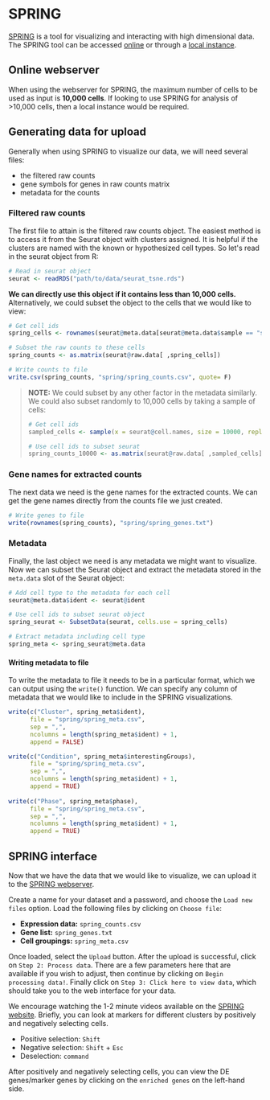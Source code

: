 # SPRING

[SPRING](https://github.com/AllonKleinLab/SPRING) is a tool for visualizing and interacting with high dimensional data. The SPRING tool can be accessed [online](https://kleintools.hms.harvard.edu/tools/spring.html) or through a [local instance](https://github.com/AllonKleinLab/SPRING).

## Online webserver

When using the webserver for SPRING, the maximum number of cells to be used as input is **10,000 cells**. If looking to use SPRING for analysis of >10,000 cells, then a local instance would be required.

## Generating data for upload

Generally when using SPRING to visualize our data, we will need several files:

- the filtered raw counts
- gene symbols for genes in raw counts matrix
- metadata for the counts

### Filtered raw counts

The first file to attain is the filtered raw counts object. The easiest method is to access it from the Seurat object with clusters assigned. It is helpful if the clusters are named with the known or hypothesized cell types. So let's read in the seurat object from R:

```r
# Read in seurat object
seurat <- readRDS("path/to/data/seurat_tsne.rds")
```

**We can directly use this object if it contains less than 10,000 cells.** Alternatively, we could subset the object to the cells that we would like to view:

```r
# Get cell ids
spring_cells <- rownames(seurat@meta.data[seurat@meta.data$sample == "sample1" | seurat@meta.data$sample == "sample2", ])

# Subset the raw counts to these cells
spring_counts <- as.matrix(seurat@raw.data[ ,spring_cells])

# Write counts to file
write.csv(spring_counts, "spring/spring_counts.csv", quote= F)
```

> **NOTE:** We could subset by any other factor in the metadata similarly. We could also subset randomly to 10,000 cells by taking a sample of cells:
> 
> ```r
> # Get cell ids
> sampled_cells <- sample(x = seurat@cell.names, size = 10000, replace = F)
> 
> # Use cell ids to subset seurat
> spring_counts_10000 <- as.matrix(seurat@raw.data[ ,sampled_cells])
> ```

### Gene names for extracted counts

The next data we need is the gene names for the extracted counts. We can get the gene names directly from the counts file we just created.

```r
# Write genes to file
write(rownames(spring_counts), "spring/spring_genes.txt")
```


### Metadata

Finally, the last object we need is any metadata we might want to visualize. Now we can subset the Seurat object and extract the metadata stored in the `meta.data` slot of the Seurat object:

```r
# Add cell type to the metadata for each cell
seurat@meta.data$ident <- seurat@ident

# Use cell ids to subset seurat object
spring_seurat <- SubsetData(seurat, cells.use = spring_cells)

# Extract metadata including cell type
spring_meta <- spring_seurat@meta.data
```

#### Writing metadata to file

To write the metadata to file it needs to be in a particular format, which we can output using the `write()` function. We can specify any column of metadata that we would like to include in the SPRING visualizations.

```r
write(c("Cluster", spring_meta$ident), 
      file = "spring/spring_meta.csv", 
      sep = ",", 
      ncolumns = length(spring_meta$ident) + 1, 
      append = FALSE)

write(c("Condition", spring_meta$interestingGroups), 
      file = "spring/spring_meta.csv", 
      sep = ",", 
      ncolumns = length(spring_meta$ident) + 1, 
      append = TRUE)
      
write(c("Phase", spring_meta$phase), 
      file = "spring/spring_meta.csv", 
      sep = ",", 
      ncolumns = length(spring_meta$ident) + 1, 
      append = TRUE)
```

## SPRING interface

Now that we have the data that we would like to visualize, we can upload it to the [SPRING webserver](https://kleintools.hms.harvard.edu/tools/spring.html). 

Create a name for your dataset and a password, and choose the `Load new files` option. Load the following files by clicking on `Choose file`:

- **Expression data:** `spring_counts.csv`
- **Gene list:** `spring_genes.txt`
- **Cell groupings:** `spring_meta.csv`

Once loaded, select the `Upload` button. After the upload is successful, click on `Step 2: Process data`. There are a few parameters here that are available if you wish to adjust, then continue by clicking on `Begin processing data!`. Finally click on `Step 3: Click here to view data`, which should take you to the web interface for your data.

We encourage watching the 1-2 minute videos available on the [SPRING website](https://kleintools.hms.harvard.edu/tools/spring.html). Briefly, you can look at markers for different clusters by positively and negatively selecting cells. 

- Positive selection: `Shift`
- Negative selection: `Shift` + `Esc` 
- Deselection: `command`

After positively and negatively selecting cells, you can view the DE genes/marker genes by clicking on the `enriched genes` on the left-hand side.
